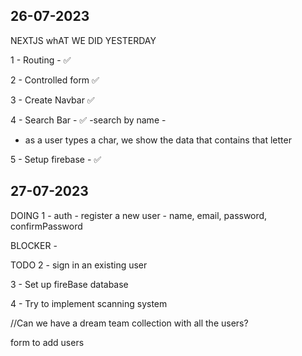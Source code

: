 ## 26-07-2023

NEXTJS 
whAT WE DID YESTERDAY 

1 - Routing - ✅

2 - Controlled form ✅

3 - Create Navbar ✅

4 - Search Bar - ✅ 
-search by name  - 

- as a user types a char, we show the data that contains that letter

5 - Setup firebase - ✅

## 27-07-2023

DOING
1 - auth - register a new user - name, email, password, confirmPassword  

BLOCKER - 

TODO
2 - sign in an existing user

3 - Set up fireBase database

4 - Try to implement scanning system


//Can we have a dream team collection with all the users?

form to add users

